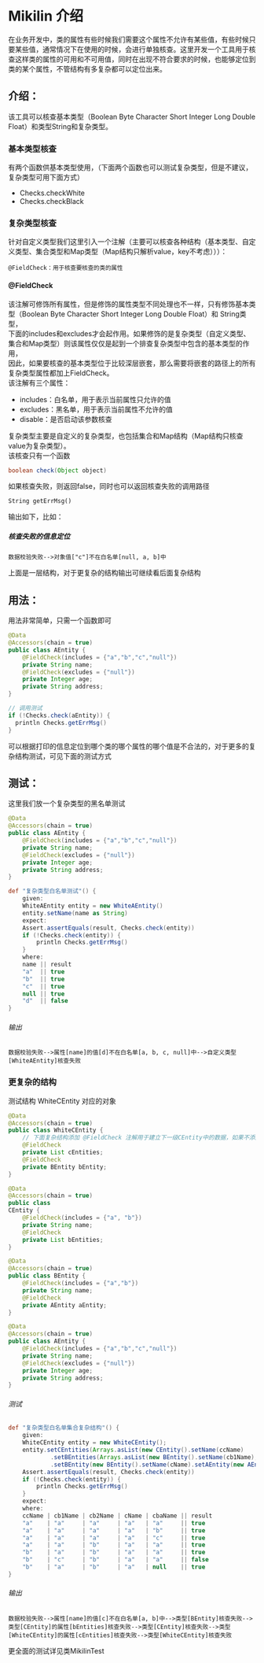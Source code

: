 # Mikilin 介绍

在业务开发中，类的属性有些时候我们需要这个属性不允许有某些值，有些时候只要某些值，通常情况下在使用的时候，会进行单独核查。这里开发一个工具用于核查这样类的属性的可用和不可用值，同时在出现不符合要求的时候，也能够定位到类的某个属性，不管结构有多复杂都可以定位出来。
<a name="cea7b715"></a>
## 介绍：
该工具可以核查基本类型（Boolean Byte Character Short Integer Long Double Float）和类型String和复杂类型。
<a name="303f7c60"></a>
### 基本类型核查
有两个函数供基本类型使用，（下面两个函数也可以测试复杂类型，但是不建议，复杂类型可用下面方式）
* Checks.checkWhite
* Checks.checkBlack
<a name="104274b6"></a>
### 复杂类型核查
针对自定义类型我们这里引入一个注解（主要可以核查各种结构（基本类型、自定义类型、集合类型和Map类型（Map结构只解析value，key不考虑）））：
```
@FieldCheck：用于核查要核查的类的属性
```
<a name="4fe3d024"></a>
#### @FieldCheck
该注解可修饰所有属性，但是修饰的属性类型不同处理也不一样，只有修饰基本类型（Boolean Byte Character Short Integer Long Double Float）和 String类型，<br />
下面的includes和excludes才会起作用。如果修饰的是复杂类型（自定义类型、集合和Map类型）则该属性仅仅是起到一个排查复杂类型中包含的基本类型的作用，<br />
因此，如果要核查的基本类型位于比较深层嵌套，那么需要将嵌套的路径上的所有复杂类型属性都加上FieldCheck。<br />
该注解有三个属性：
* includes：白名单，用于表示当前属性只允许的值
* excludes：黑名单，用于表示当前属性不允许的值
* disable：是否启动该参数核查

复杂类型主要是自定义的复杂类型，也包括集合和Map结构（Map结构只核查value为复杂类型）。<br />
该核查只有一个函数
```java
boolean check(Object object)
```
如果核查失败，则返回false，同时也可以返回核查失败的调用路径
```
String getErrMsg()
```
输出如下，比如：
<a name="a485bf5a"></a>
##### 核查失败的信息定位
```
数据校验失败-->对象值["c"]不在白名单[null, a, b]中
```
上面是一层结构，对于更复杂的结构输出可继续看后面复杂结构
<a name="6c9ae3db"></a>
## 用法：
用法非常简单，只需一个函数即可
```java
@Data
@Accessors(chain = true)
public class AEntity {
    @FieldCheck(includes = {"a","b","c","null"})
    private String name;
    @FieldCheck(excludes = {"null"})
    private Integer age;
    private String address;
}

// 调用测试
if (!Checks.check(aEntity)) {
  println Checks.getErrMsg()
}
```
可以根据打印的信息定位到哪个类的哪个属性的哪个值是不合法的，对于更多的复杂结构测试，可见下面的测试方式
<a name="f7be1f51"></a>
## 测试：
这里我们放一个复杂类型的黑名单测试
```java
@Data
@Accessors(chain = true)
public class AEntity {
    @FieldCheck(includes = {"a","b","c","null"})
    private String name;
    @FieldCheck(excludes = {"null"})
    private Integer age;
    private String address;
}
```
```groovy
def "复杂类型白名单测试"() {
    given:
    WhiteAEntity entity = new WhiteAEntity()
    entity.setName(name as String)
    expect:
    Assert.assertEquals(result, Checks.check(entity))
    if (!Checks.check(entity)) {
        println Checks.getErrMsg()
    }
    where:
    name || result
    "a"  || true
    "b"  || true
    "c"  || true
    null || true
    "d"  || false
}
```
<a name="8ba7c3a7"></a>
###### 输出
```
数据校验失败-->属性[name]的值[d]不在白名单[a, b, c, null]中-->自定义类型[WhiteAEntity]核查失败
```
<a name="396e6ab7"></a>
### 更复杂的结构
测试结构 WhiteCEntity 对应的对象
```java
@Data
@Accessors(chain = true)
public class WhiteCEntity {
    // 下面复杂结构添加 @FieldCheck 注解用于建立下一级CEntity中的数据，如果不添加，则下一级无法核查
    @FieldCheck
    private List cEntities;
    @FieldCheck
    private BEntity bEntity;
}
```
```java
@Data
@Accessors(chain = true)
public class
CEntity {
    @FieldCheck(includes = {"a", "b"})
    private String name;
    @FieldCheck
    private List bEntities;
}
```
```java
@Data
@Accessors(chain = true)
public class BEntity {
    @FieldCheck(includes = {"a","b"})
    private String name;
    @FieldCheck
    private AEntity aEntity;
}
```
```java
@Data
@Accessors(chain = true)
public class AEntity {
    @FieldCheck(includes = {"a","b","c","null"})
    private String name;
    @FieldCheck(excludes = {"null"})
    private Integer age;
    private String address;
}
```
<a name="db06c78d"></a>
###### 测试
```groovy
def "复杂类型白名单集合复杂结构"() {
    given:
    WhiteCEntity entity = new WhiteCEntity();
    entity.setCEntities(Arrays.asList(new CEntity().setName(ccName)
            .setBEntities(Arrays.asList(new BEntity().setName(cb1Name), new BEntity().setName(cb2Name)))))
            .setBEntity(new BEntity().setName(cName).setAEntity(new AEntity().setName(cbaName).setAge(12)))
    Assert.assertEquals(result, Checks.check(entity))
    if (!Checks.check(entity)) {
        println Checks.getErrMsg()
    }
    expect:
    where:
    ccName | cb1Name | cb2Name | cName | cbaName || result
    "a"    | "a"     | "a"     | "a"   | "a"     || true
    "a"    | "a"     | "a"     | "a"   | "b"     || true
    "a"    | "a"     | "a"     | "a"   | "c"     || true
    "a"    | "a"     | "b"     | "a"   | "a"     || true
    "b"    | "a"     | "b"     | "a"   | "a"     || true
    "b"    | "c"     | "b"     | "a"   | "a"     || false
    "b"    | "a"     | "b"     | "a"   | null    || true
}
```
<a name="8ba7c3a7-1"></a>
###### 输出
```
数据校验失败-->属性[name]的值[c]不在白名单[a, b]中-->类型[BEntity]核查失败-->类型[CEntity]的属性[bEntities]核查失败-->类型[CEntity]核查失败-->类型[WhiteCEntity]的属性[cEntities]核查失败-->类型[WhiteCEntity]核查失败
```
更全面的测试详见类MikilinTest
